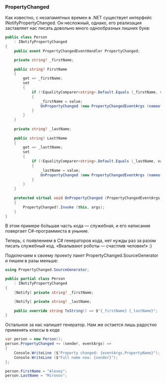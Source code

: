 ﻿### PropertyChanged

Как известно, с незапамятных времен в .NET существует интерфейс INotifyPropertyChanged. Он несложный, однако, его реализация заставляет нас писать довольно много однообразных лишних букв:

```c#
public class Person
    : INotifyPropertyChanged
{
    public event PropertyChangedEventHandler PropertyChanged;

    private string? _firstName;
 
    public string? FirstName
    {
        get => _firstName;
        set
        {
            if (!EqualityComparer<string>.Default.Equals (_firstName, value))
            {
                _firstName = value;
                OnPropertyChanged (new PropertyChangedEventArgs (nameof (FirstName)));
            }
        }
    }
 
    private string? _lastName;
 
    public string? LasttName
    {
        get => _lasttName;
        set
        {
            if (!EqualityComparer<string>.Default.Equals (_lastName, value))
            {
                _lastName = value;
                OnPropertyChanged (new PropertyChangedEventArgs (nameof (LastName)));
            }
        }
    }
 
    protected virtual void OnPropertyChanged (PropertyChangedEventArgs args)
    {
        PropertyChanged?.Invoke (this, args);
    }
}
```

В этом примере бо́льшая часть кода — служебная, и его написание повергает C#-программиста в уныние.

Теперь, с появлением в C# генераторов кода, нет нужды раз за разом писать служебный код. «Вкалывают роботы — счастлив человек!» :)

Подключаем к своему проекту пакет PropertyChanged.SourceGenerator и пишем в разы меньше:

```c#
using PropertyChanged.SourceGenerator;

public partial class Person
    : INotifyPropertyChanged
{
    [Notify] private string? _firstName;

    [Notify] private string? _lastName;
 
    public override string ToString() => $"{_firstName} {_lastName}";
}
```

Остальное за нас напишет генератор. Нам же остается лишь радостно применять классы в коде

```c#
var person = new Person();
person.PropertyChanged += (sender, eventArgs) =>
{
    Console.WriteLine ($"Property changed: {eventArgs.PropertyName}");
    Console.WriteLine ($"Full name now: {sender}");
};

person.FirstName = "Alexey";
person.LastName = "Mironov";
```
